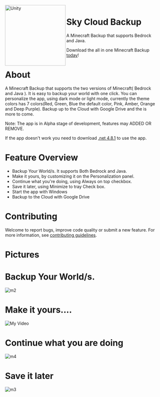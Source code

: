 <img src="https://user-images.githubusercontent.com/100028421/222885299-a47c6479-26a2-42d6-ba1c-ec75b7bd8ca2.png" alt="Unity" width="200" align="left"/>

# Sky Cloud Backup
A Minecraft Backup that supports Bedrock and Java.

Download the all in one Minecraft Backup [today](https://github.com/Involts/Sky-Cloud-Backup/releases/download/Alpha_0.5/Sky.Cloud.Backup.Alpha.0.5.zip)!

# About
A Minecraft Backup that supports the two versions of Minecraft( Bedrock and Java ). It is easy to backup your world with one click. You can personalize the app, using dark mode or light mode, currently the theme colors has 7 colors(Red, Green, Blue the default color, Pink, Amber, Orange and Deep Purple). Backup up to the Cloud with Google Drive and the is more to come.

Note: The app is in Alpha stage of development, features may ADDED OR REMOVE. 

If the app doesn't work you need to download [.net 4.8.1](https://dotnet.microsoft.com/en-us/download/dotnet-framework/thank-you/net481-web-installer) to use the app.



# Feature Overview

- Backup Your World/s. It supports Both Bedrock and Java.
- Make it yours, by customizing it on the Personalization panel.
- Continue what you're doing, using Always on top checkbox.
- Save it later, using Minimize to tray Check box.
- Start the app with Windows
- Backup to the Cloud with Google Drive

# Contributing
Welcome to report bugs, improve code quality or submit a new feature. For more information, see [contributing guidelines](CONTRIBUTING.md).

# Pictures

# Backup Your World/s.
![m2](https://user-images.githubusercontent.com/100028421/154808333-fac019da-a177-4d4b-a87b-13fd62895f7d.png)
# Make it yours....
![My Video](https://user-images.githubusercontent.com/100028421/154807215-7383faca-9e89-4e56-820c-b785800bc6a4.gif)
# Continue what you are doing
![m4](https://user-images.githubusercontent.com/100028421/154807350-2574442f-65c2-4645-80a9-998ec1231a0b.png)
# Save it later
![m3](https://user-images.githubusercontent.com/100028421/154807559-78abcd49-2f2d-4ee1-815b-4e99322c16b9.png)


